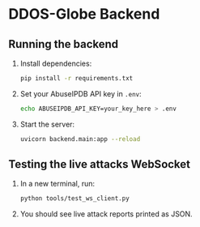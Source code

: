 # DDOS-Globe Backend

## Running the backend

1. Install dependencies:
   ```sh
   pip install -r requirements.txt
   ```
2. Set your AbuseIPDB API key in `.env`:
   ```sh
   echo ABUSEIPDB_API_KEY=your_key_here > .env
   ```
3. Start the server:
   ```sh
   uvicorn backend.main:app --reload
   ```

## Testing the live attacks WebSocket

1. In a new terminal, run:
   ```sh
   python tools/test_ws_client.py
   ```
2. You should see live attack reports printed as JSON.
